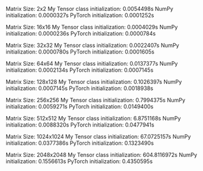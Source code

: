 Matrix Size: 2x2
My Tensor class initialization: 0.0054498s
NumPy initialization: 0.0000327s
PyTorch initialization: 0.0001252s

Matrix Size: 16x16
My Tensor class initialization: 0.0004029s
NumPy initialization: 0.0000236s
PyTorch initialization: 0.0000784s

Matrix Size: 32x32
My Tensor class initialization: 0.0022407s
NumPy initialization: 0.0000780s
PyTorch initialization: 0.0001605s

Matrix Size: 64x64
My Tensor class initialization: 0.0137377s
NumPy initialization: 0.0002134s
PyTorch initialization: 0.0007145s

Matrix Size: 128x128
My Tensor class initialization: 0.1026397s
NumPy initialization: 0.0007145s
PyTorch initialization: 0.0018938s

Matrix Size: 256x256
My Tensor class initialization: 0.7994375s
NumPy initialization: 0.0059271s
PyTorch initialization: 0.0149400s

Matrix Size: 512x512
My Tensor class initialization: 6.8751168s
NumPy initialization: 0.0088320s
PyTorch initialization: 0.0477941s

Matrix Size: 1024x1024
My Tensor class initialization: 67.0725157s
NumPy initialization: 0.0377386s
PyTorch initialization: 0.1323490s

Matrix Size: 2048x2048
My Tensor class initialization: 604.8116972s
NumPy initialization: 0.1556613s
PyTorch initialization: 0.4350595s